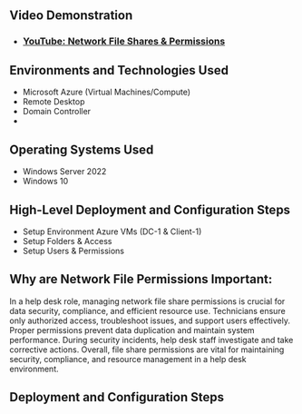 <p align="center">

</p>

<h1></h1>
<br />


<h2>Video Demonstration</h2>

- ### [YouTube: Network File Shares & Permissions](https://www.youtube.com/watch?v=FpPgVQKf51Y)

<h2>Environments and Technologies Used</h2>

- Microsoft Azure (Virtual Machines/Compute)
- Remote Desktop
- Domain Controller
- 
<h2>Operating Systems Used </h2>

- Windows Server 2022
- Windows 10 

<h2>High-Level Deployment and Configuration Steps</h2>

- Setup Environment Azure VMs (DC-1 & Client-1)
- Setup Folders & Access
- Setup Users & Permissions

<h2>Why are Network File Permissions Important:</h2>

In a help desk role, managing network file share permissions is crucial for data security, compliance, and efficient resource use. Technicians ensure only authorized access, troubleshoot issues, and support users effectively. Proper permissions prevent data duplication and maintain system performance. During security incidents, help desk staff investigate and take corrective actions. Overall, file share permissions are vital for maintaining security, compliance, and resource management in a help desk environment.


<h2>Deployment and Configuration Steps</h2>
